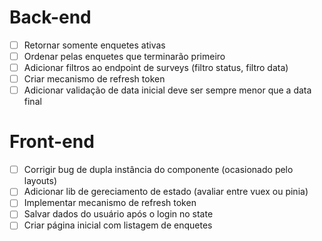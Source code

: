 # Back-end

- [ ] Retornar somente enquetes ativas
- [ ] Ordenar pelas enquetes que terminarão primeiro
- [ ] Adicionar filtros ao endpoint de surveys (filtro status, filtro data)
- [ ] Criar mecanismo de refresh token
- [ ] Adicionar validação de data inicial deve ser sempre menor que a data final

# Front-end

- [ ] Corrigir bug de dupla instância do componente (ocasionado pelo layouts)
- [ ] Adicionar lib de gereciamento de estado (avaliar entre vuex ou pinia)
- [ ] Implementar mecanismo de refresh token
- [ ] Salvar dados do usuário após o login no state
- [ ] Criar página inicial com listagem de enquetes
